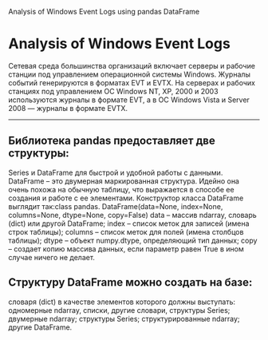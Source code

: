 Analysis of Windows Event Logs using pandas DataFrame

# Analysis of Windows Event Logs
Сетевая среда большинства организаций включает серверы и рабочие станции под управлением операционной системы Windows. Журналы событий генерируются в форматах EVT и EVTX. На серверах и рабочих станциях под управлением ОС Windows NT, XP, 2000 и 2003 используются журналы в формате EVT, а в ОС Windows Vista и Server 2008 — журналы в формате EVTX. 

---

## Библиотека pandas предоставляет две структуры: 
Series и DataFrame для быстрой и удобной работы с данными. DataFrame – это двумерная маркированная структура. Идейно она очень похожа на обычную таблицу, что выражается в способе ее создания и работе с ее элементами. Конструктор класса DataFrame выглядит так:class pandas.
DataFrame(data=None, index=None, columns=None, dtype=None, copy=False)
data – массив ndarray, словарь (dict) или другой DataFrame; 
index – список меток для записей (имена строк таблицы); 
columns – список меток для полей (имена столбцов таблицы); 
dtype – объект numpy.dtype, определяющий тип данных; 
copy – создает копию массива данных, если параметр равен True в ином случае ничего не делает.

## Структуру DataFrame можно создать на базе: 
словаря (dict) в качестве элементов которого должны выступать: одномерные ndarray, списки, другие словари, структуры Series; двумерные ndarray; структуры Series; структурированные ndarray; другие DataFrame.
